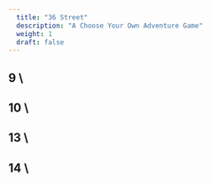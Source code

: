 ```yaml
---
  title: "36 Street"
  description: "A Choose Your Own Adventure Game"
  weight: 1
  draft: false
---
```

## 9 \
## 10 \
## 13 \
## 14 \
